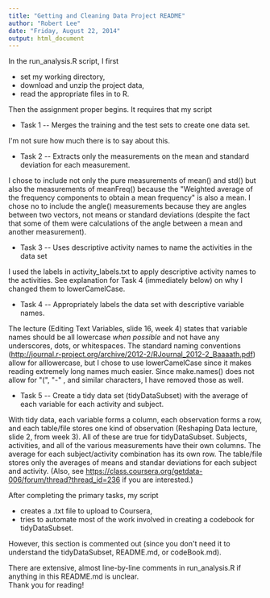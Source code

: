 ```yaml
---
title: "Getting and Cleaning Data Project README"
author: "Robert Lee"
date: "Friday, August 22, 2014"
output: html_document
---
```


In the run_analysis.R script, I first

- set my working directory,
- download and unzip the project data,
- read the appropriate files in to R.  

Then the assignment proper begins.  It requires that my script  

- Task 1 -- Merges the training and the test sets to create one data set.  

I'm not sure how much there is to say about this.  

- Task 2 -- Extracts only the measurements on the mean and standard deviation for each measurement. 
  
I chose to include not only the pure measurements of mean() and std() but also the measurements of meanFreq() because the "Weighted average of the frequency components to obtain a mean frequency" is also a mean.  I chose no to include the angle() measurements because they are angles between two vectors, not means or standard deviations (despite the fact that some of them were calculations of the angle between a mean and another measurement).  

- Task 3 -- Uses descriptive activity names to name the activities in the data set

I used the labels in activity_labels.txt to apply descriptive activity names to the activities.  See explanation for Task 4 (immediately below) on why I changed them to lowerCamelCase.  

- Task 4 -- Appropriately labels the data set with descriptive variable names. 

The lecture (Editing Text Variables, slide 16, week 4) states that variable names should be all lowercase *when possible* and not have any underscores, dots, or whitespaces.  The standard naming conventions (http://journal.r-project.org/archive/2012-2/RJournal_2012-2_Baaaath.pdf) allow for alllowercase, but I chose to use lowerCamelCase since it makes reading extremely long names much easier.  Since make.names() does not allow for "(", "-"
, and similar characters, I have removed those as well.  

- Task 5 -- Create a tidy data set (tidyDataSubset) with the average of each 
  variable for each activity and subject.  
  
With tidy data, each variable forms a column, each observation forms a row, and each table/file stores one kind of observation (Reshaping Data lecture, slide 2, from week 3).  All of these are true for tidyDataSubset.  Subjects, activities, and all of the various measurements have their own columns.  The average for each subject/activity combination has its own row.  The table/file stores only the averages of means and standar deviations for each subject and activity.  (Also, see https://class.coursera.org/getdata-006/forum/thread?thread_id=236 if you are interested.)

After completing the primary tasks, my script

- creates a .txt file to upload to Coursera,
- tries to automate most of the work involved in creating a codebook for tidyDataSubset.

However, this section is commented out (since you don't need it to understand the tidyDataSubset, README.md, or codeBook.md).  

There are extensive, almost line-by-line comments in run_analysis.R if anything in this README.md is unclear.  
Thank you for reading!
